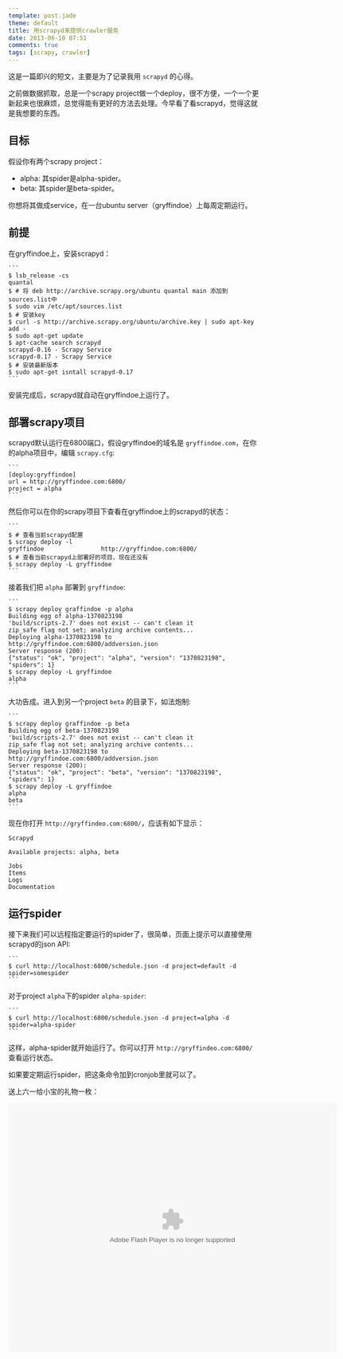 ```yaml
---
template: post.jade
theme: default
title: 用scrapyd来提供crawler服务
date: 2013-06-10 07:51
comments: true
tags: [scrapy, crawler]
---
```


这是一篇即兴的短文，主要是为了记录我用 ``scrapyd`` 的心得。

之前做数据抓取，总是一个scrapy project做一个deploy，很不方便，一个一个更新起来也很麻烦，总觉得能有更好的方法去处理。今早看了看scrapyd，觉得这就是我想要的东西。

## 目标

假设你有两个scrapy project：

* alpha: 其spider是alpha-spider。
* beta: 其spider是beta-spider。

你想将其做成service，在一台ubuntu server（gryffindoe）上每周定期运行。

## 前提

在gryffindoe上，安装scrapyd：

    ```
    $ lsb_release -cs
    quantal
    $ # 将 deb http://archive.scrapy.org/ubuntu quantal main 添加到sources.list中
    $ sudo vim /etc/apt/sources.list
    $ # 安装key
    $ curl -s http://archive.scrapy.org/ubuntu/archive.key | sudo apt-key add -
    $ sudo apt-get update
    $ apt-cache search scrapyd
    scrapyd-0.16 - Scrapy Service
    scrapyd-0.17 - Scrapy Service
    $ # 安装最新版本
    $ sudo apt-get isntall scrapyd-0.17
    ```

安装完成后，scrapyd就自动在gryffindoe上运行了。

## 部署scrapy项目

scrapyd默认运行在6800端口，假设gryffindoe的域名是 ``gryffindoe.com``，在你的alpha项目中，编辑 ``scrapy.cfg``:

    ```
    [deploy:gryffindoe]
    url = http://gryffindoe.com:6800/
    project = alpha
    ```

然后你可以在你的scrapy项目下查看在gryffindoe上的scrapyd的状态：
    
    ```
    $ # 查看当前scrapyd配置
    $ scrapy deploy -l
    gryffindoe                http://gryffindoe.com:6800/
    $ # 查看当前scrapyd上部署好的项目，现在还没有
    $ scrapy deploy -L gryffindoe
    ```

接着我们把 ``alpha`` 部署到 ``gryffindoe``:

    ```
    $ scrapy deploy graffindoe -p alpha
    Building egg of alpha-1370823198
    'build/scripts-2.7' does not exist -- can't clean it
    zip_safe flag not set; analyzing archive contents...
    Deploying alpha-1370823198 to http://gryffindoe.com:6800/addversion.json
    Server response (200):
    {"status": "ok", "project": "alpha", "version": "1370823198", "spiders": 1}
    $ scrapy deploy -L gryffindoe
    alpha
    ```

大功告成。进入到另一个project ``beta`` 的目录下，如法炮制:

    ```
    $ scrapy deploy graffindoe -p beta
    Building egg of beta-1370823198
    'build/scripts-2.7' does not exist -- can't clean it
    zip_safe flag not set; analyzing archive contents...
    Deploying beta-1370823198 to http://gryffindoe.com:6800/addversion.json
    Server response (200):
    {"status": "ok", "project": "beta", "version": "1370823198", "spiders": 1}
    $ scrapy deploy -L gryffindoe
    alpha
    beta
    ```

现在你打开 ``http://gryffindeo.com:6800/``，应该有如下显示：

    Scrapyd

    Available projects: alpha, beta

    Jobs
    Items
    Logs
    Documentation

## 运行spider

接下来我们可以远程指定要运行的spider了，很简单，页面上提示可以直接使用scrapyd的json API:

    ```
    $ curl http://localhost:6800/schedule.json -d project=default -d spider=somespider
    ```

对于project ``alpha``下的spider ``alpha-spider``:

    ```
    $ curl http://localhost:6800/schedule.json -d project=alpha -d spider=alpha-spider
    ```

这样，alpha-spider就开始运行了。你可以打开 ``http://gryffindeo.com:6800/`` 查看运行状态。

如果要定期运行spider，把这条命令加到cronjob里就可以了。

送上六一给小宝的礼物一枚：

<embed src="http://player.youku.com/player.php/sid/XNTY0NzQ5NDA0/v.swf" allowFullScreen="true" quality="high" width="660" height="500" align="middle" allowScriptAccess="always" type="application/x-shockwave-flash"></embed><br/>




